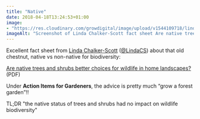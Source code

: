 ```yaml
---
title: "Native"
date: 2018-04-18T13:24:53+01:00
image: 
- "https://res.cloudinary.com/growdigital/image/upload/v1544109718/linda-chalker-scott-27668116228.png"
imageAlt: "Screenshot of Linda Chalker-Scott fact sheet Are native trees and shrubs better choices for wildlife in home landscapes?"
---
```


Excellent fact sheet from [Linda Chalker-Scott](https://puyallup.wsu.edu/lcs/) ([@LindaCS](https://twitter.com/LindaCS)) about that old chestnut, native vs non-native for biodiversity:

[Are native trees and shrubs better choices for wildlife in home landscapes?](http://cru.cahe.wsu.edu/CEPublications/FS300E/FS300E.pdf) (PDF)

Under **Action Items for Gardeners**, the advice is pretty much “grow a forest garden”!!

TL;DR "the native status of trees and shrubs had no impact on wildlife biodiversity"
